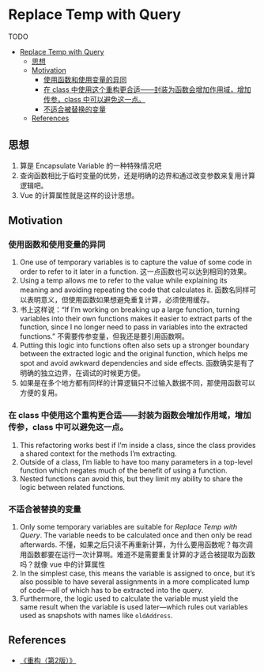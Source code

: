 # Replace Temp with Query


TODO


<!-- TOC -->

- [Replace Temp with Query](#replace-temp-with-query)
    - [思想](#思想)
    - [Motivation](#motivation)
        - [使用函数和使用变量的异同](#使用函数和使用变量的异同)
        - [在 class 中使用这个重构更合适——封装为函数会增加作用域，增加传参，class 中可以避免这一点。](#在-class-中使用这个重构更合适封装为函数会增加作用域增加传参class-中可以避免这一点)
        - [不适合被替换的变量](#不适合被替换的变量)
    - [References](#references)

<!-- /TOC -->


## 思想
1. 算是 Encapsulate Variable 的一种特殊情况吧
2. 查询函数相比于临时变量的优势，还是明确的边界和通过改变参数来复用计算逻辑吧。
3. Vue 的计算属性就是这样的设计思想。


## Motivation
### 使用函数和使用变量的异同
1. One use of temporary variables is to capture the value of some code in order to refer to it later in a function. 这一点函数也可以达到相同的效果。
2. Using a temp allows me to refer to the value while explaining its meaning and avoiding repeating the code that calculates it. 函数名同样可以表明意义，但使用函数如果想避免重复计算，必须使用缓存。
3. 书上这样说：“If I’m working on breaking up a large function, turning variables into their own functions makes it easier to extract parts of the function, since I no longer need to pass in variables into the extracted functions.” 不需要传参变量，但我还是要引用函数啊。
4. Putting this logic into functions often also sets up a stronger boundary between the extracted logic and the original function, which helps me spot and avoid awkward dependencies and side effects. 函数确实是有了明确的独立边界，在调试的时候更方便。
5. 如果是在多个地方都有同样的计算逻辑只不过输入数据不同，那使用函数可以方便的复用。

### 在 class 中使用这个重构更合适——封装为函数会增加作用域，增加传参，class 中可以避免这一点。
1. This refactoring works best if I’m inside a class, since the class provides a shared context for the methods I’m extracting. 
2. Outside of a class, I’m liable to have too many parameters in a top-­level function which negates much of the benefit of using a function. 
3. Nested functions can avoid this, but they limit my ability to share the logic between related functions.

### 不适合被替换的变量
1. Only some temporary variables are suitable for *Replace Temp with Query*. The variable needs to be calculated once and then only be read afterwards. 不懂，如果之后只读不再重新计算，为什么要用函数呢？每次调用函数都要在运行一次计算啊。难道不是需要重复计算的才适合被提取为函数吗？就像 vue 中的计算属性
2. In the simplest case, this means the variable is assigned to once, but it’s also possible to have several assignments in a more complicated lump of code—all of which has to be extracted into the query. 
3. Furthermore, the logic used to calculate the variable must yield the same result when the variable is used later—which rules out variables used as snapshots with names like `oldAddress`.


## References
* [《重构（第2版）》](https://book.douban.com/subject/33400354/)
